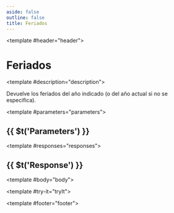 ```yaml
---
aside: false
outline: false
title: Feriados
---
```


<script setup>
import { useRoute, useData } from 'vitepress'

const route = useRoute()

const { isDark } = useData()
</script>

<Operation method="GET" id="get-feriados">

<template #header="header">

# Feriados

</template>

<template #description="description">

Devuelve los feriados del año indicado (o del año actual si no se especifica).

<!--@include: ./parts/get-feriados-description-after.md -->

</template>

<template #parameters="parameters">

## {{ $t('Parameters') }}

<Parameters operation-id="get-feriados" :parameters="parameters.parameters" />

</template>

<template #responses="responses">

## {{ $t('Response') }}

<Responses :responses="responses.responses" :schema="responses.schema" :responseType="responses.responseType" :isDark="isDark">

<template #body="body">

<ResponseBody :schema="body.schema" :responseType="body.responseType" />

</template>

</Responses>

</template>

<template #try-it="tryIt">

<TryWithVariables :operation-id="tryIt.operationId" :method="tryIt.method" :path="tryIt.path" :baseUrl="tryIt.baseUrl" :isDark="isDark" />

</template>

<template #footer="footer">

<!--@include: ./parts/get-feriados-footer.md -->

</template>

</Operation>
